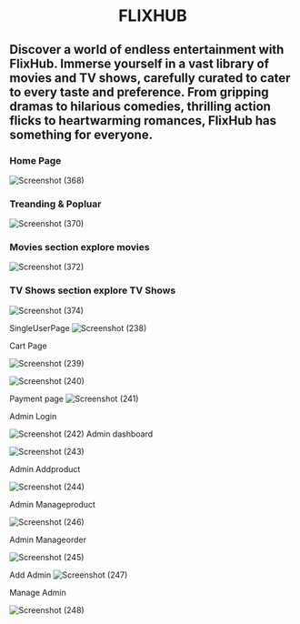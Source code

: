 <h1 align="center">FLIXHUB</h1>

<h2>Discover a world of endless entertainment with FlixHub. Immerse yourself in a vast library of movies and TV shows, carefully curated to cater to every taste and preference. From gripping dramas to hilarious comedies, thrilling action flicks to heartwarming romances, FlixHub has something for everyone.</h2>  

<h3>Home Page</h3>

![Screenshot (368)](https://github.com/Shahid0143/Flixhub/assets/112757232/99142ef7-46d9-4af6-8f4b-110335cd81af)

<h3>Treanding & Popluar</h3>

![Screenshot (370)](https://github.com/Shahid0143/Flixhub/assets/112757232/e676dd4e-173f-4369-9dd5-d2b642432096)

<h3>Movies section explore movies</h3>

![Screenshot (372)](https://github.com/Shahid0143/Flixhub/assets/112757232/ade3450d-c8a9-42aa-bb6c-508ffa811230)


<h3>TV Shows section explore TV Shows</h3>

![Screenshot (374)](https://github.com/Shahid0143/Flixhub/assets/112757232/05041426-7705-4af4-a44c-61e56bf8e4d1)


SingleUserPage
![Screenshot (238)](https://github.com/Shahid0143/tan-shock-2774/assets/112754760/3a8faca1-3222-4fe0-ac21-149a158f9c5c)

Cart Page

![Screenshot (239)](https://github.com/Shahid0143/tan-shock-2774/assets/112754760/614945e8-2f14-4566-8278-5d12d734dad5)



![Screenshot (240)](https://github.com/Shahid0143/tan-shock-2774/assets/112754760/50a77e03-315b-4187-8422-8f4b5977e402)

Payment page
![Screenshot (241)](https://github.com/Shahid0143/tan-shock-2774/assets/112754760/865cd84b-9247-43ee-923e-076703b8386d)

Admin Login



![Screenshot (242)](https://github.com/Shahid0143/tan-shock-2774/assets/112754760/aeb72aa1-8c14-4129-b7f8-138144ec8e35)
Admin dashboard



![Screenshot (243)](https://github.com/Shahid0143/tan-shock-2774/assets/112754760/adc046ef-35d7-48ce-9f80-dfcf4ea48d2d)

Admin Addproduct

![Screenshot (244)](https://github.com/Shahid0143/tan-shock-2774/assets/112754760/2e907b43-5ac6-434d-bfe6-d86dfd979e7e)

Admin Manageproduct

![Screenshot (246)](https://github.com/Shahid0143/tan-shock-2774/assets/112754760/2df4dee0-2cf6-41e1-a60d-1bdb9257af07)

Admin Manageorder

![Screenshot (245)](https://github.com/Shahid0143/tan-shock-2774/assets/112754760/6e9835ee-665e-43f5-85fe-9b28703e295a)

Add Admin
![Screenshot (247)](https://github.com/Shahid0143/tan-shock-2774/assets/112754760/089c6a6e-d1a6-4049-98f9-d8e49d69b47f)

Manage Admin


![Screenshot (248)](https://github.com/Shahid0143/tan-shock-2774/assets/112754760/047dc483-9079-4d70-99eb-cff99f9816ed)
